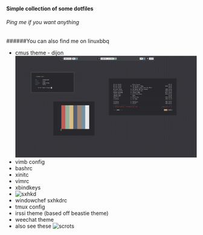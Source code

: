 #### Simple collection of some dotfiles 
###### Ping me if you want anything
######You can also find me on linuxbbq

- cmus theme - dijon   
![simplicity](https://github.com/dkeg/scrots/blob/master/captures/_simplicity.png)
- vimb config
- bashrc 
- xinitc
- vimrc
- xbindkeys
- ![sxhkd](https://github.com/dkeg/wmtls/blob/master/.sxhkdrc)
- windowchef sxhkdrc 
- tmux config
- irssi theme (based off beastie theme)
- weechat theme
- also see these ![scrots](https://github.com/dkeg/scrots)

